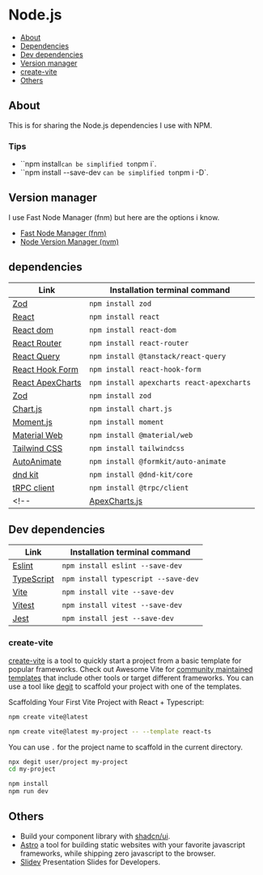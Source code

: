 # Node.js

- [About](#about)
- [Dependencies](#dependencies)
- [Dev dependencies](#dev-dependencies)
- [Version manager](#version-manager)
- [create-vite](#create-vite)
- [Others](#others)

## About

This is for sharing the Node.js dependencies I use with NPM.

### Tips

- ``npm install` can be simplified to `npm i`.
- ``npm install --save-dev ` can be simplified to `npm i -D`.

## Version manager

I use Fast Node Manager (fnm) but here are the options i know.

- [Fast Node Manager (fnm)](https://github.com/Schniz/fnm)
- [Node Version Manager (nvm)](https://github.com/nvm-sh/nvm)

## dependencies

| Link | Installation terminal command |
|-------------------------------------------------------------------------------------------------------------------------------------------------------------|---------------------------------------------------------------------------------------|
| [Zod](https://www.npmjs.com/package/zod) | `npm install zod` |
| [React](https://www.npmjs.com/package/react) | `npm install react` |
| [React dom](https://www.npmjs.com/package/react-dom) | `npm install react-dom` |
| [React Router](https://www.npmjs.com/package/react-router) | `npm install react-router` |
| [React Query](https://www.npmjs.com/package/@tanstack/react-query) | `npm install @tanstack/react-query` |
| [React Hook Form](https://www.npmjs.com/package/react-hook-form) | `npm install react-hook-form` |
| [React ApexCharts](https://www.npmjs.com/package/react-apexcharts) | `npm install apexcharts react-apexcharts` |
| [Zod](https://www.npmjs.com/package/zod) | `npm install zod` |
| [Chart.js](https://www.npmjs.com/package/chart.js) | `npm install chart.js` |
| [Moment.js](https://www.npmjs.com/package/moment) | `npm install moment` |
| [Material Web](https://www.npmjs.com/package/@material/web) | `npm install @material/web` |
| [Tailwind CSS](https://www.npmjs.com/package/tailwindcss) | `npm install tailwindcss` |
| [AutoAnimate](https://www.npmjs.com/package/@formkit/auto-animate) | `npm install @formkit/auto-animate` |
| [dnd kit](https://www.npmjs.com/package/@dnd-kit/core) | `npm install @dnd-kit/core` |
| [tRPC client](https://www.npmjs.com/package/@trpc/client) | `npm install @trpc/client` |
<!-- | [ApexCharts.js](https://www.npmjs.com/package/apexcharts) | `npm install apexcharts` | -->
<!--
| [](https://www.npmjs.com/package/placeholder) | `npm install placeholder` |
-->
## Dev dependencies

| Link | Installation terminal command |
|-------------------------------------------------------------------------------------------------------------------------------------------------------------|---------------------------------------------------------------------------------------|
| [Eslint](https://www.npmjs.com/package/eslint) | `npm install eslint --save-dev` |
| [TypeScript](https://www.npmjs.com/package/typescript) | `npm install typescript --save-dev` |
| [Vite](https://www.npmjs.com/package/vite) | `npm install vite --save-dev` |
| [Vitest](https://www.npmjs.com/package/vitest) | `npm install vitest --save-dev` |
| [Jest](https://www.npmjs.com/package/jest) | `npm install jest --save-dev` |
<!--
| [](https://www.npmjs.com/package/placeholder) | `npm install placeholder --save-dev` |
-->
### create-vite

[create-vite](https://vitejs.dev/guide/) is a tool to quickly start a project from a basic template for popular frameworks. Check out Awesome Vite for [community maintained templates](https://github.com/vitejs/awesome-vite#templates) that include other tools or target different frameworks. You can use a tool like [degit](https://github.com/Rich-Harris/degit) to scaffold your project with one of the templates.

Scaffolding Your First Vite Project with React + Typescript:

```sh
npm create vite@latest
```

```sh
npm create vite@latest my-project -- --template react-ts
```

You can use `.` for the project name to scaffold in the current directory.

```sh
npx degit user/project my-project
cd my-project

npm install
npm run dev
```

## Others

- Build your component library with [shadcn/ui](https://ui.shadcn.com).
- [Astro](https://astro.build) a tool for building static websites with your favorite javascript frameworks, while shipping zero javascript to the browser.
- [Slidev](https://sli.dev) Presentation Slides for Developers.
